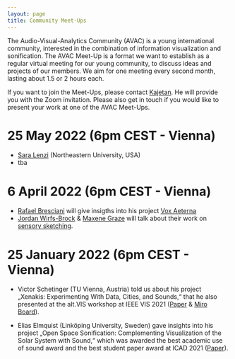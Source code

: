 ```yaml
---
layout: page
title: Community Meet-Ups
---
```


The Audio-Visual-Analytics Community (AVAC) is a young international community, interested in the combination of information visualization and sonification. The AVAC Meet-Up is a format we want to establish as a regular virtual meeting for our young community, to discuss ideas and projects of our members. We aim for one meeting every second month, lasting about 1.5 or 2 hours each.

If you want to join the Meet-Ups, please contact [Kajetan](mailto:kajetan.enge@fhstp.ac.at). He will provide you with the Zoom invitation. Please also get in touch if you would like to present your work at one of the AVAC Meet-Ups.

# 25 May 2022 (6pm CEST - Vienna)

- [Sara Lenzi](https://www.saralenzi.com/) (Northeastern University, USA)
- tba

# 6 April 2022 (6pm CEST - Vienna)

- [Rafael Bresciani](https://rafaelbresciani.com/statement) will give insigths into his project [Vox Aeterna](https://rafaelbresciani.com/voxaeterna)
- [Jordan Wirfs-Brock](https://jwirfs-brock.github.io/JWB_website/) & [Maxene Graze](https://www.datagrazer.codes/) will talk about their work on [sensory sketching](https://sensorysketching.com/). 

# 25 January 2022 (6pm CEST - Vienna)

- Victor Schetinger (TU Vienna, Austria) told us about his project „Xenakis: Experimenting With Data, Cities, and Sounds,“ that he also presented at the alt.VIS workshop at IEEE VIS 2021 ([Paper](https://arxiv.org/pdf/2109.14992.pdf) & [Miro Board](https://miro.com/app/board/o9J_l47ltks=/?moveToWidget=3074457361915360658&cot=14)).

- Elias Elmquist (Linköping University, Sweden) gave insights into his project „Open Space Sonification: Complementing Visualization of the Solar System with Sound,“ which was awarded the best academic use of sound award and the best student paper award at ICAD 2021 ([Paper](https://icad2021.icad.org/wp-content/uploads/2021/06/ICAD_2021_18.pdf)).

